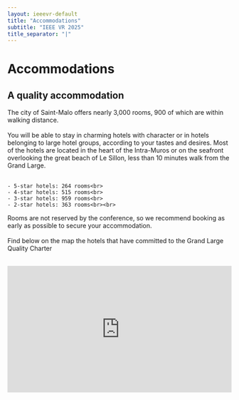 ```yaml
---
layout: ieeevr-default
title: "Accommodations"
subtitle: "IEEE VR 2025"
title_separator: "|"
---
```

<div>
    <h1>Accommodations</h1>
    <h2>A quality accommodation</h2>
    <p>
      The city of Saint-Malo offers nearly 3,000 rooms, 900 of which are within walking distance. <br><br>
      You will be able to stay in charming hotels with character or in hotels belonging to large hotel groups, according to your tastes and desires. Most of the hotels are located in the heart of the Intra-Muros or on the seafront overlooking the great beach of Le Sillon, less than 10 minutes walk from the Grand Large.<br><br>
        
    - 5-star hotels: 264 rooms<br>
    - 4-star hotels: 515 rooms<br>
    - 3-star hotels: 959 rooms<br>
    - 2-star hotels: 363 rooms<br><br>
        
Rooms are not reserved by the conference, so we recommend booking as early as possible to secure your accommodation.<br><br>
Find below on the map the hotels that have committed to the Grand Large Quality Charter<br><br>
    </p>
    <div style="position: relative; padding-bottom: 56.25%; height: 0; overflow: hidden; max-width: 100%; height: auto;">
    <iframe 
        src="https://www.google.com/maps/d/embed?mid=1jojyXPIjvjy7ekYOSTA85u0PG7oMAhk&ehbc=2E312F"
        style="position: absolute; top: 0; left: 0; width: 100%; height: 100%; border: 0;" 
        allowfullscreen="" 
        loading="lazy">
    </iframe>
    </div>
</div>
